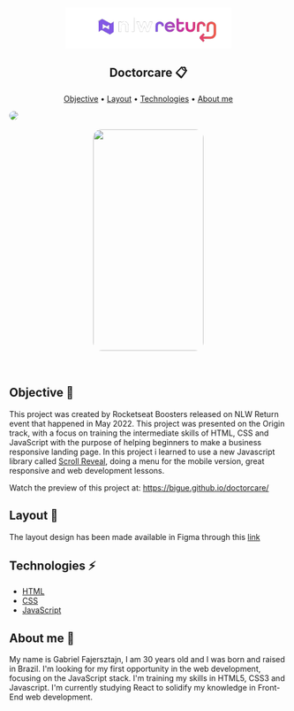 <h1 align="center">
  <img align="center" src="./assets/nlw-return-logo.png" width="300px">
</h1>

<h2 align="center">Doctorcare 📋</h2>

<p align="center">
  <a href="#objective">Objective</a> •
  <a href="#layout">Layout</a> •
  <a href="#technologies">Technologies</a> •
  <a href="#about-me">About me</a> 
</p>

<p align="center">

  <img
    src="./assets/doctor-care-desktop.gif"
    width="700px"
    style="display: inline; border-radius: 15px; border: "
  />
</p>

<p align="center">
  <img
    src="./assets/doctor-care-mobile.gif"
    width="200px" height="400px"
    style="display: inline; border-radius: 15px; border: "
  />
</p>

<br/>

<h2 id="objective">Objective 🎯</h2>

This project was created by Rocketseat Boosters released on NLW Return event that happened in May 2022. This project was presented on the Origin track, 
with a focus on training the intermediate skills of HTML, CSS and JavaScript with the purpose of helping beginners to make a business responsive landing page. In this project
i learned to use a new Javascript library called <a href="https://scrollrevealjs.org/">Scroll Reveal</a>, doing a menu for the mobile version, great responsive and web development lessons.

Watch the preview of this project at:
https://bigue.github.io/doctorcare/ 


<h2 id="layout">Layout 📐</h2>

The layout design has been made available in Figma through this <a href="https://www.figma.com/file/1nbm9LawbJngCJOQs54QZZ/DoctorCare-(Community)?node-id=0%3A1">link</a>

<h2 id="technologies">Technologies ⚡</h2>
<ul>
  <li><a href="https://developer.mozilla.org/en-US/docs/Web/HTML">HTML</a></li>
  <li><a href="https://developer.mozilla.org/en-US/docs/Web/CSS">CSS</a></li>
  <li><a href="https://developer.mozilla.org/en-US/docs/Web/JavaScript/Reference">JavaScript</a></li>
</ul>

<h2 id="about-me">About me 🧑</h2>

My name is Gabriel Fajersztajn, I am 30 years old and I was born and raised in Brazil. I'm looking for my first opportunity in the web development, focusing on the JavaScript stack. I'm training my skills in HTML5, CSS3 and Javascript. I'm currently studying React to solidify my knowledge in Front-End web development.